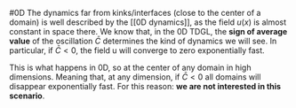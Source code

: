 #0D
The dynamics far from kinks/interfaces (close to the center of a domain) is well described by the [[0D dynamics]], as the field $u(x)$ is almost constant in space there.
We know that, in the 0D TDGL, the **sign of average value** of the oscillation $\bar{C}$ determines the kind of dynamics we will see. In particular, if $\bar{C}<0$, the field u will converge to zero exponentially fast.

This is what happens in 0D, so at the center of any domain in high dimensions. Meaning that, at any dimension, if $\bar{C}<0$ all domains will disappear exponentially fast. For this reason: **we are not interested in this scenario**.